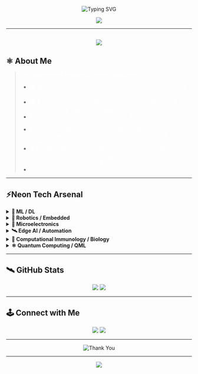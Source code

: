<!-- README -->


<p align="center">
  <img src="https://readme-typing-svg.demolab.com?font=Fira+Code&size=30&pause=1000&color=F700FF&center=true&vCenter=true&width=700&lines=Nullifying+bugs+n+curses+since+day+one" alt="Typing SVG" />
</p>

<p align="center">
  <img src="https://capsule-render.vercel.app/api?type=waving&color=0:00F0FF,100:F700FF&height=200&section=header&text=アーロンの領域&fontSize=40&fontAlignY=35&desc=Neon%20Circuit%20Sanctuary&descAlignY=60&animation=twinkling"/>
</p>


---

<h2 align="center">
  <img src="https://img.shields.io/badge/Welcome%20to%20the%20Future-F700FF?style=for-the-badge&logo=github&logoColor=00F0FF"/>
</h2>


## ⚛️ About Me

> <span style="color: white;">**Microelectronics Scholar & Techno-Researcher**</span>
>
> - <span style="color: white;">🎓 Masters student in Computer and Microelectronic Systems @ Universiti Teknologi Malaysia</span>
> - <span style="color: white;">🎓 B.Tech in Computer Engineering @ Karunya University of Technology and Sciences, Coimbatore</span>
> - <span style="color: white;">🦿 Core experience: Embedded Systems, Automation, Edge AI, C & Python programming</span>
> - <span style="color: white;">🤖 Research: Robotics, Machine Learning/Deep Learning, Computational Biology, Environmental Engineering, Bio & Health Sciences</span>
> - <span style="color: white;">🛠️ Toolkit: Python, PyTorch, TensorRT, C, C++, Linux, ROS2, MATLAB/Simulink, Cadence Virtuoso, ONNX, NVIDIA Jetson, Raspberry Pi, and more (see below!)</span>
> - <span style="color: white;">🌌 Exploring the neon-lit frontiers of technology</span>

---


## ⚡Neon Tech Arsenal

<details>
<summary><b>🤖 ML / DL</b></summary>

<img src="https://img.shields.io/badge/Python-00F0FF?style=for-the-badge&logo=python&logoColor=F700FF"/>
<img src="https://img.shields.io/badge/PyTorch-F700FF?style=for-the-badge&logo=pytorch&logoColor=00F0FF"/>
<img src="https://img.shields.io/badge/TensorRT-FFFB00?style=for-the-badge&logo=nvidia&logoColor=F700FF"/>
<img src="https://img.shields.io/badge/Quantization-FF00CC?style=for-the-badge"/>

</details>

<details>
<summary><b>🦿 Robotics / Embedded</b></summary>

<img src="https://img.shields.io/badge/C-00F0FF?style=for-the-badge&logo=c&logoColor=F700FF"/>
<img src="https://img.shields.io/badge/C++-F700FF?style=for-the-badge&logo=cpp&logoColor=00F0FF"/>
<img src="https://img.shields.io/badge/Linux-FF00CC?style=for-the-badge&logo=linux&logoColor=00F0FF"/>
<img src="https://img.shields.io/badge/Keil%20uVision-FFFB00?style=for-the-badge"/>
<img src="https://img.shields.io/badge/KiCad-00F0FF?style=for-the-badge&logo=kicad&logoColor=F700FF"/>
<img src="https://img.shields.io/badge/MPLAB%20X-F700FF?style=for-the-badge"/>
<img src="https://img.shields.io/badge/XC8-FF00CC?style=for-the-badge"/>
<img src="https://img.shields.io/badge/PICSimLab-FFFB00?style=for-the-badge"/>
<img src="https://img.shields.io/badge/ROS2-00F0FF?style=for-the-badge&logo=ros&logoColor=F700FF"/>
<img src="https://img.shields.io/badge/NVIDIA%20Issac%20Sim-F700FF?style=for-the-badge&logo=nvidia&logoColor=00F0FF"/>
<img src="https://img.shields.io/badge/MATLAB%2FSimulink-FFFB00?style=for-the-badge&logo=mathworks&logoColor=F700FF"/>
<img src="https://img.shields.io/badge/Sensor%20Fusion-FF00CC?style=for-the-badge"/>

</details>

<details>
<summary><b>🔬 Microelectronics</b></summary>

<img src="https://img.shields.io/badge/Cadence%20Virtuoso-00F0FF?style=for-the-badge"/>
<img src="https://img.shields.io/badge/LTSpice-F700FF?style=for-the-badge"/>
<img src="https://img.shields.io/badge/Analog%20IC-FFFB00?style=for-the-badge"/>
<img src="https://img.shields.io/badge/SystemVerilog-FF00CC?style=for-the-badge"/>
<img src="https://img.shields.io/badge/KiCad-00F0FF?style=for-the-badge&logo=kicad&logoColor=F700FF"/>

</details>

<details>
<summary><b>🛰️ Edge AI / Automation</b></summary>

<img src="https://img.shields.io/badge/Quantization-FF00CC?style=for-the-badge"/>
<img src="https://img.shields.io/badge/Optimization-00F0FF?style=for-the-badge"/>
<img src="https://img.shields.io/badge/Containerization-F700FF?style=for-the-badge"/>
<img src="https://img.shields.io/badge/ONNX-FFFB00?style=for-the-badge&logo=onnx&logoColor=F700FF"/>
<img src="https://img.shields.io/badge/RTOS-00F0FF?style=for-the-badge"/>
<img src="https://img.shields.io/badge/NVIDIA%20Jetson-F700FF?style=for-the-badge&logo=nvidia&logoColor=00F0FF"/>
<img src="https://img.shields.io/badge/Raspberry%20Pi-FFFB00?style=for-the-badge&logo=raspberrypi&logoColor=F700FF"/>

</details>

<details>
<summary><b>🧬 Computational Immunology / Biology</b></summary>

<img src="https://img.shields.io/badge/ChimeraX-00F0FF?style=for-the-badge"/>
<img src="https://img.shields.io/badge/PyMOL-F700FF?style=for-the-badge"/>
<img src="https://img.shields.io/badge/PDB-FFFB00?style=for-the-badge"/>
<img src="https://img.shields.io/badge/ClustalOmega-FF00CC?style=for-the-badge"/>
<img src="https://img.shields.io/badge/BLAST-00F0FF?style=for-the-badge"/>
<img src="https://img.shields.io/badge/GROMACS-F700FF?style=for-the-badge"/>
<img src="https://img.shields.io/badge/AMBER-FFFB00?style=for-the-badge"/>
<img src="https://img.shields.io/badge/MARTINI-FF00CC?style=for-the-badge"/>
<img src="https://img.shields.io/badge/CHARMM-00F0FF?style=for-the-badge"/>

</details>

<details>
<summary><b>⚛️ Quantum Computing / QML</b></summary>

<img src="https://img.shields.io/badge/PennyLane-F700FF?style=for-the-badge"/>
<img src="https://img.shields.io/badge/VQE-FFFB00?style=for-the-badge"/>
<img src="https://img.shields.io/badge/QNNs-00F0FF?style=for-the-badge"/>

</details>

---

## 🛰️ GitHub Stats

<p align="center">
  <img src="https://github-readme-stats.vercel.app/api?username=Arik874&show_icons=true&theme=radical&title_color=F700FF&icon_color=00F0FF&text_color=FFFB00&bg_color=151515"/>
  <img src="https://github-readme-streak-stats.herokuapp.com/?user=Arik874&theme=radical&background=151515&ring=F700FF&fire=FFFB00&currStreakLabel=00F0FF"/>
</p>

---

## 🕹️ Connect with Me

<p align="center">
  <a href="mailto:aron874@gmail.com"><img src="https://img.shields.io/badge/Email-FFFB00?style=for-the-badge&logo=gmail&logoColor=F700FF"/></a>
  <a href="https://discord.com/users/w0lfenstein."><img src="https://img.shields.io/badge/Discord-00F0FF?style=for-the-badge&logo=discord&logoColor=F700FF"/></a>
</p>

---

<p align="center">
  <img src="https://readme-typing-svg.demolab.com?font=Fira+Code&size=28&pause=1000&color=F700FF&center=true&vCenter=true&width=700&lines=Arigatou+Gozaimasu;Thank+you+for+visiting!" alt="Thank You" />
</p>

---

<p align="center">
  <img src="https://readme-typing-svg.demolab.com?font=Fira+Code&size=24&pause=1000&color=FFFB00&center=true&vCenter=true&width=600&lines=Stay+lit+under+the+neon+night"/>
</p>

<!-- README -->

